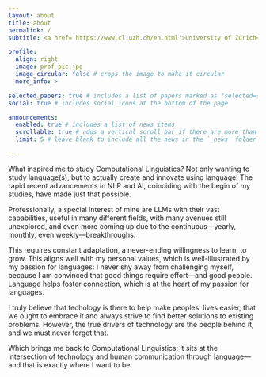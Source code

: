 ```yaml
---
layout: about
title: about
permalink: /
subtitle: <a href='https://www.cl.uzh.ch/en.html'>University of Zurich</a>

profile:
  align: right
  image: prof_pic.jpg
  image_circular: false # crops the image to make it circular
  more_info: >

selected_papers: true # includes a list of papers marked as "selected={true}"
social: true # includes social icons at the bottom of the page

announcements:
  enabled: true # includes a list of news items
  scrollable: true # adds a vertical scroll bar if there are more than 3 news items
  limit: 5 # leave blank to include all the news in the `_news` folder

---
```


What inspired me to study Computational Linguistics? Not only wanting to study language(s), but to actually create and innovate using language! The rapid recent advancements in NLP and AI, coinciding with the begin of my studies, have made just that possible.

Professionally, a special interest of mine are LLMs with their vast capabilities, useful in many different fields, with many avenues still unexplored, and even more coming up due to the continuous—yearly, monthly, even weekly—breakthroughs.

This requires constant adaptation, a never-ending willingness to learn, to grow. This aligns well with my personal values, which is well-illustrated by my passion for languages: I never shy away from challenging myself, because I am convinced that good things require effort—and good people. Language helps foster connection, which is at the heart of my passion for languages.

I truly believe that techology is there to help make peoples' lives easier, that we ought to embrace it and always strive to find better solutions to existing problems. However, the true drivers of technology are the people behind it, and we must never forget that. 

Which brings me back to Computational Linguistics: it sits at the intersection of technology and human communication through language—and that is exactly where I want to be.
